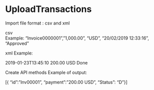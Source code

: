 # UploadTransactions

Import file format : csv and xml

csv  
Example:
“Invoice0000001”,”1,000.00”, “USD”, “20/02/2019 12:33:16”, “Approved”


xml
Example:

<Transactions>
<Transaction id=”Inv00001”>
<TransactionDate>2019-01-23T13:45:10</TransactionDate>
<PaymentDetails>
<Amount>200.00</Amount>
<CurrencyCode>USD</CurrencyCode>
</PaymentDetails>
<Status>Done</Status>
</Transaction> 


Create API methods
Example of output:

[{ “id”:”Inv00001”, “payment”:”200.00 USD”, “Status”: “D”}]
